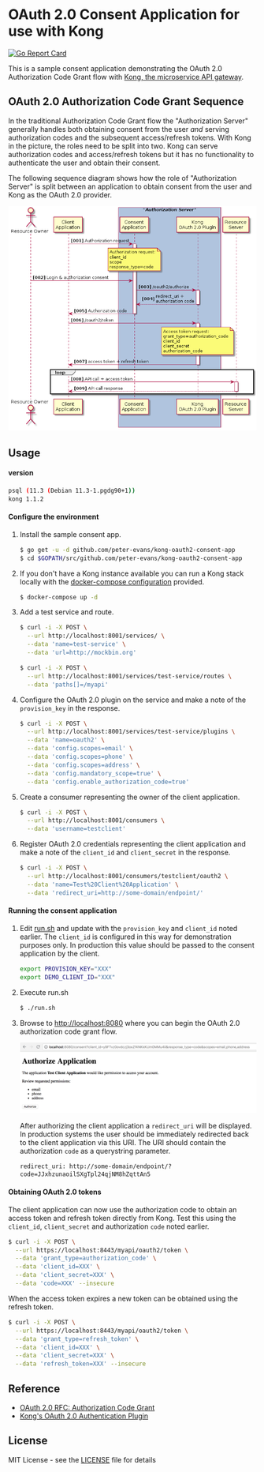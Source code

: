 # OAuth 2.0 Consent Application for use with Kong
[![Go Report Card](https://goreportcard.com/badge/github.com/peter-evans/kong-oauth2-consent-app)](https://goreportcard.com/report/github.com/peter-evans/kong-oauth2-consent-app)

This is a sample consent application demonstrating the OAuth 2.0 Authorization Code Grant flow with [Kong, the microservice API gateway](https://konghq.com/).

## OAuth 2.0 Authorization Code Grant Sequence

In the traditional Authorization Code Grant flow the "Authorization Server" generally handles both obtaining consent from the user _and_ serving authorization codes and the subsequent access/refresh tokens.
With Kong in the picture, the roles need to be split into two. Kong can serve authorization codes and access/refresh tokens but it has no functionality to authenticate the user and obtain their consent.

The following sequence diagram shows how the role of "Authorization Server" is split between an application to obtain consent from the user and Kong as the OAuth 2.0 provider.

![Authorization Code Grant](resources/authorization-code-grant.png?raw=true)

## Usage

#### version
   
   ```bash
   psql (11.3 (Debian 11.3-1.pgdg90+1))
   kong 1.1.2
   ```    

#### Configure the environment

1. Install the sample consent app.

   ```bash
   $ go get -u -d github.com/peter-evans/kong-oauth2-consent-app
   $ cd $GOPATH/src/github.com/peter-evans/kong-oauth2-consent-app
   ```
2. If you don't have a Kong instance available you can run a Kong stack locally with the [docker-compose configuration](docker-compose.yml) provided.

   ```bash
   $ docker-compose up -d
   ```
3. Add a test service and route.

   ```bash
   $ curl -i -X POST \
     --url http://localhost:8001/services/ \
     --data 'name=test-service' \
     --data 'url=http://mockbin.org'
   ```
   ```bash
   $ curl -i -X POST \
     --url http://localhost:8001/services/test-service/routes \
     --data 'paths[]=/myapi'
   ```
4. Configure the OAuth 2.0 plugin on the service and make a note of the `provision_key` in the response.

   ```bash
   $ curl -i -X POST \
     --url http://localhost:8001/services/test-service/plugins \
     --data 'name=oauth2' \
     --data 'config.scopes=email' \
     --data 'config.scopes=phone' \
     --data 'config.scopes=address' \
     --data 'config.mandatory_scope=true' \
     --data 'config.enable_authorization_code=true'
   ```
5. Create a consumer representing the owner of the client application.

   ```bash
   $ curl -i -X POST \
     --url http://localhost:8001/consumers \
     --data 'username=testclient'
   ```
6. Register OAuth 2.0 credentials representing the client application and make a note of the `client_id` and `client_secret` in the response.

   ```bash
   $ curl -i -X POST \
     --url http://localhost:8001/consumers/testclient/oauth2 \
     --data 'name=Test%20Client%20Application' \
     --data 'redirect_uri=http://some-domain/endpoint/'
   ```

#### Running the consent application

1. Edit [run.sh](run.sh) and update with the `provision_key` and `client_id` noted earlier.
   The `client_id` is configured in this way for demonstration purposes only.
   In production this value should be passed to the consent application by the client.
   
   ```bash
   export PROVISION_KEY="XXX"
   export DEMO_CLIENT_ID="XXX"
   ```
2. Execute run.sh

   ```bash
   $ ./run.sh
   ```
3. Browse to [http://localhost:8080](http://localhost:8080) where you can begin the OAuth 2.0 authorization code grant flow.

   ![Authorize Application](resources/authorize-application.png?raw=true)
   
   After authorizing the client application a `redirect_uri` will be displayed.
   In production systems the user should be immediately redirected back to the client application via this URI.
   The URI should contain the authorization `code` as a querystring parameter.
   
   ```
   redirect_uri: http://some-domain/endpoint/?code=JJxhzunaoilSXgTpl24qjNM8hZqttAn5
   ```

#### Obtaining OAuth 2.0 tokens

The client application can now use the authorization code to obtain an access token and refresh token directly from Kong.
Test this using the `client_id`, `client_secret` and authorization `code` noted earlier.

```bash
$ curl -i -X POST \
  --url https://localhost:8443/myapi/oauth2/token \
  --data 'grant_type=authorization_code' \
  --data 'client_id=XXX' \
  --data 'client_secret=XXX' \
  --data 'code=XXX' --insecure
```

When the access token expires a new token can be obtained using the refresh token.

```bash
$ curl -i -X POST \
  --url https://localhost:8443/myapi/oauth2/token \
  --data 'grant_type=refresh_token' \
  --data 'client_id=XXX' \
  --data 'client_secret=XXX' \
  --data 'refresh_token=XXX' --insecure
```

## Reference

- [OAuth 2.0 RFC: Authorization Code Grant](https://tools.ietf.org/html/rfc6749#section-4.1)
- [Kong's OAuth 2.0 Authentication Plugin](https://docs.konghq.com/plugins/oauth2-authentication/)

## License

MIT License - see the [LICENSE](LICENSE) file for details
